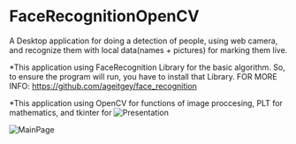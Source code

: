 # FaceRecognitionOpenCV

A Desktop application for doing a detection of people, using web camera,
and recognize them with local data(names + pictures) for marking them live.

*This application using FaceRecognition Library for the basic algorithm.
 So, to ensure the program will run, you have to install that Library.
 FOR MORE INFO: https://github.com/ageitgey/face_recognition
 

*This application using OpenCV for functions of image proccesing, PLT for mathematics, and tkinter for 
![Presentation](https://user-images.githubusercontent.com/55482825/75923216-4c228b80-5e6d-11ea-825f-94e2262ae2c6.JPG)

![MainPage](https://user-images.githubusercontent.com/55482825/75922854-8a6b7b00-5e6c-11ea-9ba0-9ce916cafd3c.JPG)

